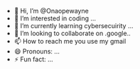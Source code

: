 - 👋 Hi, I’m @Onaopewayne
- 👀 I’m interested in coding ...
- 🌱 I’m currently learning cybersecuirity ...
- 💞️ I’m looking to collaborate on .google..
- 📫 How to reach me  you use my gmail
- 😄 Pronouns: ...
- ⚡ Fun fact: ...

<!---
Onaopewayne/Onaopewayne is a ✨ special ✨ repository because its `README.md` (this file) appears on your GitHub profile.
You can click the Preview link to take a look at your changes.
--->
